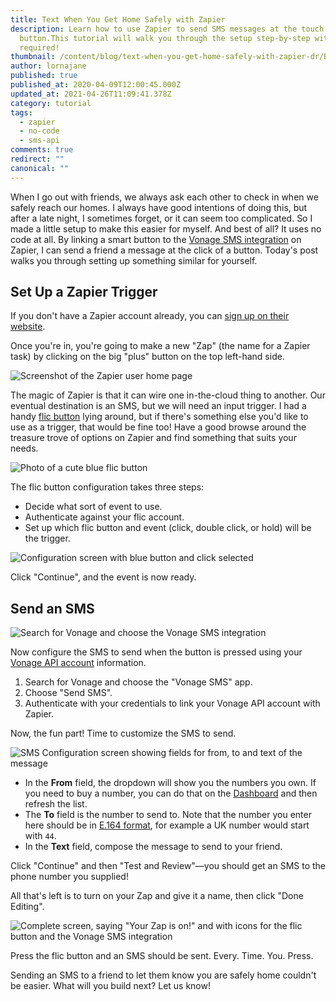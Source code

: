 ```yaml
---
title: Text When You Get Home Safely with Zapier
description: Learn how to use Zapier to send SMS messages at the touch of a
  button.This tutorial will walk you through the setup step-by-step with no code
  required!
thumbnail: /content/blog/text-when-you-get-home-safely-with-zapier-dr/Blog_Home-Safe_1200x600.png
author: lornajane
published: true
published_at: 2020-04-09T12:00:45.000Z
updated_at: 2021-04-26T11:09:41.378Z
category: tutorial
tags:
  - zapier
  - no-code
  - sms-api
comments: true
redirect: ""
canonical: ""
---
```

When I go out with friends, we always ask each other to check in when we safely reach our homes. I always have good intentions of doing this, but after a late night, I sometimes forget, or it can seem too complicated. So I made a little setup to make this easier for myself. And best of all? It uses no code at all. By linking a smart button to the [Vonage SMS integration](https://zapier.com/apps/vonage-sms/integrations) on Zapier, I can send a friend a message at the click of a button. Today's post walks you through setting up something similar for yourself.

<sign-up number></sign-up>

## Set Up a Zapier Trigger

If you don't have a Zapier account already, you can [sign up on their website](https://zapier.com/sign-up/).

Once you're in, you're going to make a new "Zap" (the name for a Zapier task) by clicking on the big "plus" button on the top left-hand side.

![Screenshot of the Zapier user home page](/content/blog/text-when-you-get-home-safely-with-zapier/home-page.png)

The magic of Zapier is that it can wire one in-the-cloud thing to another. Our eventual destination is an SMS, but we will need an input trigger. I had a handy [flic button](https://flic.io/) lying around, but if there's something else you'd like to use as a trigger, that would be fine too! Have a good browse around the treasure trove of options on Zapier and find something that suits your needs.

![Photo of a cute blue flic button](/content/blog/text-when-you-get-home-safely-with-zapier/flic-button.jpeg)

The flic button configuration takes three steps:

* Decide what sort of event to use.
* Authenticate against your flic account.
* Set up which flic button and event (click, double click, or hold) will be the trigger.

![Configuration screen with blue button and click selected](/content/blog/text-when-you-get-home-safely-with-zapier/flic-config3.png)

Click "Continue", and the event is now ready.

## Send an SMS

![Search for Vonage and choose the Vonage SMS integration](/content/blog/text-when-you-get-home-safely-with-zapier/then-sms-zap.png)

Now configure the SMS to send when the button is pressed using your [Vonage API account](https://dashboard.nexmo.com/sign-up?utm_source=DEV_REL&utm_medium=github&utm_campaign=text-when-you-get-home-safely-with-zapier) information.

1. Search for Vonage and choose the "Vonage SMS" app.
2. Choose "Send SMS".
3. Authenticate with your credentials to link your Vonage API account with Zapier.

Now, the fun part! Time to customize the SMS to send.

![SMS Configuration screen showing fields for from, to and text of the message](/content/blog/text-when-you-get-home-safely-with-zapier/sms-settings.png)

* In the **From** field, the dropdown will show you the numbers you own. If you need to buy a number, you can do that on the <a href="https://dashboard.nexmo.com">Dashboard</a> and then refresh the list.
* The **To** field is the number to send to. Note that the number you enter here should be in [E.164 format](https://en.wikipedia.org/wiki/E.164), for example a UK number would start with `44`.
* In the **Text** field, compose the message to send to your friend.

Click "Continue" and then "Test and Review"—you should get an SMS to the phone number you supplied!

All that's left is to turn on your Zap and give it a name, then click "Done Editing".

![Complete screen, saying "Your Zap is on!" and with icons for the flic button and the Vonage SMS integration](/content/blog/text-when-you-get-home-safely-with-zapier/zap-is-on.png)

Press the flic button and an SMS should be sent. Every. Time. You. Press.

Sending an SMS to a friend to let them know you are safely home couldn't be easier. What will you build next? Let us know!